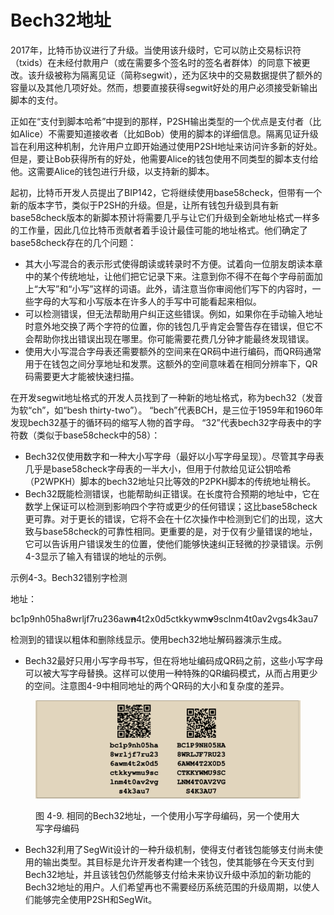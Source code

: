 # Bech32地址

2017年，比特币协议进行了升级。当使用该升级时，它可以防止交易标识符（txids）在未经付款用户（或在需要多个签名时的签名者群体）的同意下被更改。该升级被称为隔离见证（简称segwit），还为区块中的交易数据提供了额外的容量以及其他几项好处。然而，想要直接获得segwit好处的用户必须接受新输出脚本的支付。

正如在“支付到脚本哈希”中提到的那样，P2SH输出类型的一个优点是支付者（比如Alice）不需要知道接收者（比如Bob）使用的脚本的详细信息。隔离见证升级旨在利用这种机制，允许用户立即开始通过使用P2SH地址来访问许多新的好处。但是，要让Bob获得所有的好处，他需要Alice的钱包使用不同类型的脚本支付给他。这需要Alice的钱包进行升级，以支持新的脚本。

起初，比特币开发人员提出了BIP142，它将继续使用base58check，但带有一个新的版本字节，类似于P2SH的升级。但是，让所有钱包升级到具有新base58check版本的新脚本预计将需要几乎与让它们升级到全新地址格式一样多的工作量，因此几位比特币贡献者着手设计最佳可能的地址格式。他们确定了base58check存在的几个问题：

* 其大小写混合的表示形式使得朗读或转录时不方便。试着向一位朋友朗读本章中的某个传统地址，让他们把它记录下来。注意到你不得不在每个字母前面加上“大写”和“小写”这样的词语。此外，请注意当你审阅他们写下的内容时，一些字母的大写和小写版本在许多人的手写中可能看起来相似。
* 可以检测错误，但无法帮助用户纠正这些错误。例如，如果你在手动输入地址时意外地交换了两个字符的位置，你的钱包几乎肯定会警告存在错误，但它不会帮助你找出错误出现在哪里。你可能需要花费几分钟才能最终发现错误。
* 使用大小写混合字母表还需要额外的空间来在QR码中进行编码，而QR码通常用于在钱包之间分享地址和发票。这额外的空间意味着在相同分辨率下，QR码需要更大才能被快速扫描。

在开发segwit地址格式的开发人员找到了一种新的地址格式，称为bech32（发音为软“ch”，如“besh thirty-two”）。 “bech”代表BCH，是三位于1959年和1960年发现bech32基于的循环码的缩写人物的首字母。 “32”代表bech32字母表中的字符数（类似于base58check中的58）：

* Bech32仅使用数字和一种大小写字母（最好以小写字母呈现）。尽管其字母表几乎是base58check字母表的一半大小，但用于付款给见证公钥哈希（P2WPKH）脚本的bech32地址只比等效的P2PKH脚本的传统地址稍长。
* Bech32既能检测错误，也能帮助纠正错误。在长度符合预期的地址中，它在数学上保证可以检测到影响四个字符或更少的任何错误；这比base58check更可靠。对于更长的错误，它将不会在十亿次操作中检测到它们的出现，这大致与base58check的可靠性相同。更重要的是，对于仅有少量错误的地址，它可以告诉用户错误发生的位置，使他们能够快速纠正轻微的抄录错误。示例4-3显示了输入有错误的地址的示例。

示例4-3。Bech32错别字检测

&#x20;地址：

&#x20;bc1p9nh05ha8wrljf7ru236aw~~**n**~~4t2x0d5ctkkywm~~**v**~~9sclnm4t0av2vgs4k3au7&#x20;

检测到的错误以粗体和删除线显示。使用bech32地址解码器演示生成。

* Bech32最好只用小写字母书写，但在将地址编码成QR码之前，这些小写字母可以被大写字母替换。这样可以使用一种特殊的QR编码模式，从而占用更少的空间。注意图4-9中相同地址的两个QR码的大小和复杂度的差异。



<figure><img src="../../.gitbook/assets/4.9.png" alt=""><figcaption><p>图 4-9.  相同的Bech32地址，一个使用小写字母编码，另一个使用大写字母编码</p></figcaption></figure>

* Bech32利用了SegWit设计的一种升级机制，使得支付者钱包能够支付尚未使用的输出类型。其目标是允许开发者构建一个钱包，使其能够在今天支付到Bech32地址，并且该钱包仍然能够支付给未来协议升级中添加的新功能的Bech32地址的用户。人们希望再也不需要经历系统范围的升级周期，以使人们能够完全使用P2SH和SegWit。

